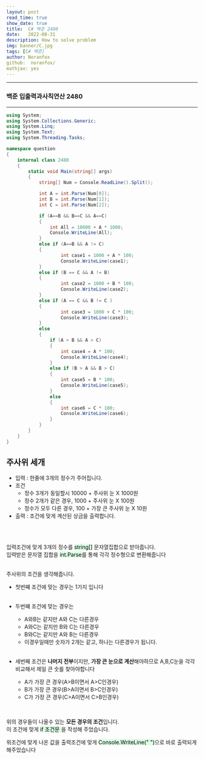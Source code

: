 ```yaml
---
layout: post
read_time: true
show_date: true
title:  C# 백준 2480
date:   2022-08-31
description: How to solve problem
img: banner/C.jpg
tags: [C# 백준]
author: Noranfox
github:  noranfox/
mathjax: yes
---
```


---
### 백준 입출력과사칙연산 2480
---

```c#
using System;
using System.Collections.Generic;
using System.Linq;
using System.Text;
using System.Threading.Tasks;

namespace question
{
    internal class 2480
    {
        static void Main(string[] args)
        {
            string[] Num = Console.ReadLine().Split();

            int A = int.Parse(Num[0]);
            int B = int.Parse(Num[1]);
            int C = int.Parse(Num[2]);

            if (A==B && B==C && A==C)
            {
                int All = 10000 + A * 1000;
                Console.WriteLine(All);
            }
            else if (A==B && A != C)
            {
                    int case1 = 1000 + A * 100;
                    Console.WriteLine(case1);
            }
            else if (B == C && A != B)
            {
                    int case2 = 1000 + B * 100;
                    Console.WriteLine(case2);
            }
            else if (A == C && B != C )
            {
                    int case3 = 1000 + C * 100;
                    Console.WriteLine(case3);
            }
            else
            {
                if (A > B && A > C)
                {
                    int case4 = A * 100;
                    Console.WriteLine(case4);
                }
                else if (B > A && B > C)
                {
                    int case5 = B * 100;
                    Console.WriteLine(case5);
                }
                else
                {
                    int case6 = C * 100;
                    Console.WriteLine(case6);
                }
            }
        }   
    }
}
```

## 주사위 세개

  - 입력 : 한줄에 3개의 정수가 주어집니다.<br>
  - 조건 
      - 정수 3개가 동일할시 10000 + 주사위 눈 X 1000원
      - 정수 2개가 같은 경우, 1000 + 주사위 눈 X 100원
      - 정수가 모두 다른 경우, 100 + 가장 큰 주사위 눈 X 10원
  - 출력 : 조건에 맞게 계산된 상금을 출력합니다.<br>

<br><Br>

입력조건에 맞게 3개의 정수를 <mark style='background-color: #dcffe4'>string[]</mark> 문자열집합으로 받아줍니다.<br>
입력받은 문자열 집합을 <mark style='background-color: #dcffe4'>int.Parse</mark>를 통해 각각 정수형으로 변환해줍니다<br><br>

주사위의 조건을 생각해줍니다.<br>
  - 첫번쨰 조건에 맞는 경우는 1가지 입니다<br><br>

  - 두번쨰 조건에 맞는 경우는
    - A와B는 같지만 A와 C는 다른경우
    - A와C는 같지만 B와 C는 다른경우
    - B와C는 같지만 A와 B는 다른경우
    - 이경우일때만 숫자가 2개는 같고, 하나는 다른경우가 됩니다.<br><br>

  - 세번째 조건은 **나머지 전부**이지만, **가장 큰 눈으로 계산**해야하므로 A,B,C눈을 각각비교해서 제일 큰 숫를 찾아야합니다 
    - A가 가장 큰 경우(A>B이면서 A>C인경우)
    - B가 가장 큰 경우(B>A이면서 B>C인경우)
    - C가 가장 큰 경우(C>A이면서 C>B인경우)
<br>

위의 경우들이 나올수 있는 **모든 경우의 조건**입니다. <br>이 조건에 맞게  <mark style='background-color: #dcffe4'>if 조건문 </mark>을 작성해 주었습니다.

위조건에 맞게 나온 값을 출력조건에 맞게 <mark style='background-color: #dcffe4'>Console.WriteLine(" ")</mark>으로 바로 출력되게 해주었습니다


